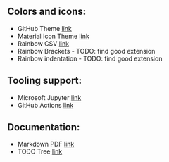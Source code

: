 ## Colors and icons:
- GitHub Theme [link](https://marketplace.visualstudio.com/items/?itemName=GitHub.github-vscode-theme)
- Material Icon Theme [link](https://marketplace.visualstudio.com/items/?itemName=PKief.material-icon-theme)
- Rainbow CSV [link](https://marketplace.visualstudio.com/items/?itemName=mechatroner.rainbow-csv)
- Rainbow Brackets - TODO: find good extension
- Rainbow indentation - TODO: find good extension

## Tooling support:
- Microsoft Jupyter [link](https://marketplace.visualstudio.com/items/?itemName=ms-toolsai.jupyter)
- GitHub Actions [link](https://marketplace.visualstudio.com/items/?itemName=GitHub.vscode-github-actions)

## Documentation:
- Markdown PDF [link](https://marketplace.visualstudio.com/items/?itemName=yzane.markdown-pdf)
- TODO Tree [link](https://marketplace.visualstudio.com/items?itemName=Gruntfuggly.todo-tree)
